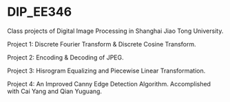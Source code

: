 # DIP_EE346
Class projects of Digital Image Processing in Shanghai Jiao Tong University.

Project 1: Discrete Fourier Transform & Discrete Cosine Transform.

Project 2: Encoding & Decoding of JPEG.

Project 3: Hisrogram Equalizing and Piecewise Linear Transformation.

Project 4: An Improved Canny Edge Detection Algorithm. Accomplished with Cai Yang and Qian Yuguang.
